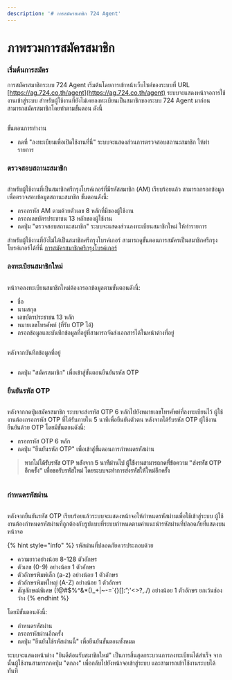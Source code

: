 ```yaml
---
description: '# การสมัครสมาชิก 724 Agent'
---
```


# ภาพรวมการสมัครสมาชิก

### เริ่มต้นการสมัคร

การสมัครสมาชิกระบบ 724 Agent เริ่มต้นโดยการเข้าหน้าเว็บไซต์ของระบบที่ URL [https://ag.724.co.th/agent](https://ag.724.co.th/agent) ระบบจะแสดงหน้าจอการใช้งานเข้าสู่ระบบ สำหรับผู้ใช้งานที่ยังไม่เคยลงทะเบียนเป็นสมาชิกของระบบ 724 Agent มาก่อน สามารถสมัครสมาชิกโดยทำตามขั้นตอน ดังนี้

<figure><img src="https://drive.google.com/uc?export=view&#x26;id=1TWcqRkLq195NCnEZ1jU3UTT1q0PBQ-wC" alt=""><figcaption></figcaption></figure>

ขั้นตอนการทำงาน

* กดที่ "ลงทะเบียนเพื่อเปิดใช้งานที่นี่" ระบบจะแสดงส่วนการตรวจสอบสถานะสมาชิก ให้ทำรายการ

### ตรวจสอบสถานะสมาชิก

<figure><img src="https://drive.google.com/uc?export=view&#x26;id=1gs4R7dbtwKpH8Argj2R--XhenNyuiLw0" alt=""><figcaption></figcaption></figure>

สำหรับผู้ใช้งานที่เป็นสมาชิกศรีกรุงโบรค์เกอร์ที่มีรหัสสมาชิก (AM) เรียบร้อยแล้ว สามารถกรอกข้อมูลเพื่อตรวจสอบข้อมูลสถานะสมาชิก ขั้นตอนดังนี้:

* กรอกรหัส AM ตามด้วยตัวเลข 8 หลักที่มีของผู้ใช้งาน
* กรอกเลขบัตรประชาชน 13 หลักของผู้ใช้งาน
* กดปุ่ม "ตรวจสอบสถานะสมาชิก" ระบบจะแสดงส่วนลงทะเบียนสมาชิกใหม่ ให้ทำรายการ

สำหรับผู้ใช้งานที่ยังไม่ได้เป็นสมาชิกศรีกรุงโบรค์เกอร์ สามารถดูขั้นตอนการสมัครเป็นสมาชิกศรีกรุงโบรค์เกอร์ได้ที่นี่ [การสมัครสมาชิกศรีกรุงโบรค์เกอร์](https://docs.agentlove.club/srikrung-member-registration/undefined-1/overview#undefined-5)

### ลงทะเบียนสมาชิกใหม่

<figure><img src="https://drive.google.com/uc?export=view&#x26;id=1-l80dCajWuI3z78ulHLtRSAnIc56dIpB" alt=""><figcaption></figcaption></figure>

หน้าจอลงทะเบียนสมาชิกใหม่ต้องกรอกข้อมูลตามขั้นตอนดังนี้:

* ชื่อ
* นามสกุล
* เลขบัตรประชาชน 13 หลัก
* หมายเลขโทรศัพท์ (ที่รับ OTP ได้)
* กรอกข้อมูลและบันทึกข้อมูลที่อยู่ที่สามารถจัดส่งเอกสารได้ในหน้าต่างที่อยู่

<figure><img src="https://drive.google.com/uc?export=view&#x26;id=1DsVdb4x7EKhxG7pnakaT7l46gD0Cz6pZ" alt=""><figcaption></figcaption></figure>

หลังจากบันทึกข้อมูลที่อยู่

<figure><img src="https://drive.google.com/uc?export=view&#x26;id=1WIRMIUu0RYdZXfKDVco79i6yGD2T_lnl" alt=""><figcaption></figcaption></figure>

* กดปุ่ม "สมัครสมาชิก" เพื่อเข้าสู่ขั้นตอนยืนยันรหัส OTP

### ยืนยันรหัส OTP

<figure><img src="https://drive.google.com/uc?export=view&#x26;id=1kIWFrBz1MxAJapwTR6i4i5-ekWNaC2VB" alt=""><figcaption></figcaption></figure>

หลังจากกดปุ่มสมัครสมาชิก ระบบจะส่งรหัส OTP 6 หลักไปยังหมายเลขโทรศัพท์ที่ลงทะเบียนไว้ ผู้ใช้งานต้องกรอกรหัส OTP ที่ได้รับภายใน 5 นาทีเพื่อยืนยันตัวตน หลังจากได้รับรหัส OTP ผู้ใช้งานยืนยันด้วย OTP โดยมีขั้นตอนดังนี้:

* กรอกรหัส OTP 6 หลัก
* กดปุ่ม "ยืนยันรหัส OTP" เพื่อเข้าสู่ขั้นตอนการกำหนดรหัสผ่าน

> **หากไม่ได้รับรหัส OTP หลังจาก 5 นาทีผ่านไป ผู้ใช้งานสามารถกดที่ข้อความ "ส่งรหัส OTP อีกครั้ง" เพื่อขอรับรหัสใหม่ โดยระบบจะทำการส่งรหัสให้ใหม่อีกครั้ง**



<figure><img src="https://drive.google.com/uc?export=view&#x26;id=1fRC8Zsmz7FGguaNl6wA9qFqrn2iJEuAO" alt=""><figcaption></figcaption></figure>

### กำหนดรหัสผ่าน

<figure><img src="https://drive.google.com/uc?export=view&#x26;id=1k4wa_ILkD7uZHb3R18KxETwzP_FAB3dE" alt=""><figcaption></figcaption></figure>

หลังจากยืนยันรหัส OTP เรียบร้อยแล้วระบบจะแสดงหน้าจอให้กำหนดรหัสผ่านเพื่อใช้เข้าสู่ระบบ ผู้ใช้งานต้องกำหนดรหัสผ่านที่ถูกต้องกับรูปแบบที่ระบบกำหนดตามคำแนะนำรหัสผ่านที่ปลอดภัยที่แสดงบนหน้าจอ

{% hint style="info" %}
รหัสผ่านที่ปลอดภัยควรประกอบด้วย

* ความยาวอย่างน้อย 8-128 ตัวอักษร
* ตัวเลข (0-9) อย่างน้อย 1 ตัวอักษร
* ตัวอักษรพิมพ์เล็ก (a-z) อย่างน้อย 1 ตัวอักษร
* ตัวอักษรพิมพ์ใหญ่ (A-Z) อย่างน้อย 1 ตัวอักษร
* สัญลักษณ์พิเศษ (!@#$%^&\*()\_+|\~-=\`{}\[]:”;'<>?,./) อย่างน้อย 1 ตัวอักษร ยกเว้นช่องว่าง
{% endhint %}

โดยมีขั้นตอนดังนี้:

* กำหนดรหัสผ่าน
* กรอกรหัสผ่านอีกครั้ง
* กดปุ่ม "ยืนยันใช้รหัสผ่านนี้" เพื่อยืนยันขั้นตอนทั้งหมด

ระบบจะแสดงหน้าต่าง "ยินดีต้อนรับสมาชิกใหม่" เป็นการสิ้นสุดกระบวนการลงทะเบียนได้สำเร็จ จากนั้นผู้ใช้งานสามารถกดปุ่ม "ตกลง" เพื่อกลับไปยังหน้าจอเข้าสู่ระบบ และสามารถเข้าใช้งานระบบได้ทันที

<figure><img src="https://drive.google.com/uc?export=view&#x26;id=1fmmXkkXY05jO_64PCJzY3UqPCDkY-00-" alt=""><figcaption></figcaption></figure>
